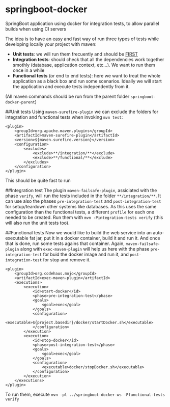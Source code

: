 # springboot-docker
SpringBoot application using docker for integration tests, to allow parallel builds when using CI servers

The idea is to have an easy and fast way of run three types of tests while developing locally your project with maven:
* **Unit tests**: we will run them frecuently and should be [FIRST](https://pragprog.com/magazines/2012-01/unit-tests-are-first)
* **Integration tests**: should check that all the dependencies work together smothly (database, application context, etc...). We want to run them once in a while
* **Functional tests** (or end to end tests): here we want to treat the whole application as a black box and run some scenarios. Ideally we will start the application and execute tests independently from it.

(All maven commands should be run from the parent folder `springboot-docker-parent`)

##Unit tests
Using `maven-surefire-plugin` we can exclude the folders for integration and functional tests when invoking `mvn test`:

```
<plugin>
    <groupId>org.apache.maven.plugins</groupId>
    <artifactId>maven-surefire-plugin</artifactId>
    <version>${maven.surefire.version}</version>
    <configuration>
        <excludes>
            <exclude>**/integration/**</exclude>
            <exclude>**/functional/**</exclude>
        </excludes>
    </configuration>
</plugin>
```
This should be quite fast to run

##Integration test
The plugin `maven-failsafe-plugin`, assiciated with the phase `verify`, will run the tests included in the folder `**/integration/**`. It can use also the phases `pre-integration-test` and `post-integration-test` for setup/teardown other systems like databases. As this uses the same configuration than the functional tests, a different `profile` for each one needed to be created. 
Run them with `mvn -Pintegration-tests verify` (this will also run the unit tests too).

##Functional tests
Now we would like to build the web service into an auto-executable fat jar, put it in a docker container, build it and run it. And once that is done, run some tests agains that container.
Again, `maven-failsafe-plugin` along with `exec-maven-plugin` will help us here with the phase `pre-integration-test` for buid the docker image and run it, and `post-integration-test` for stop and remove it.

```
<plugin>
    <groupId>org.codehaus.mojo</groupId>
    <artifactId>exec-maven-plugin</artifactId>
    <executions>
        <execution>
            <id>start-docker</id>
            <phase>pre-integration-test</phase>
            <goals>
                <goal>exec</goal>
            </goals>
            <configuration>
                <executable>${project.basedir}/docker/startDocker.sh</executable>
            </configuration>
        </execution>
        <execution>
            <id>stop-docker</id>
            <phase>post-integration-test</phase>
            <goals>
                <goal>exec</goal>
            </goals>
            <configuration>
                <executable>docker/stopDocker.sh</executable>
            </configuration>
        </execution>
    </executions>
</plugin>
```

To run them, execute `mvn -pl ../springboot-docker-ws -Pfunctional-tests verify`
